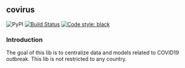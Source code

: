 ## covirus

![PyPI](https://img.shields.io/pypi/v/covirus) [![Build Status](https://travis-ci.com/maricatovictor/covirus.svg?branch=master)](https://travis-ci.com/maricatovictor/covirus) [![Code style: black](https://img.shields.io/badge/code%20style-black-000000.svg)](https://github.com/psf/black) 


### Introduction

The goal of this lib is to centralize data and models related to COVID19 outbreak. 
This lib is not restricted to any country.
